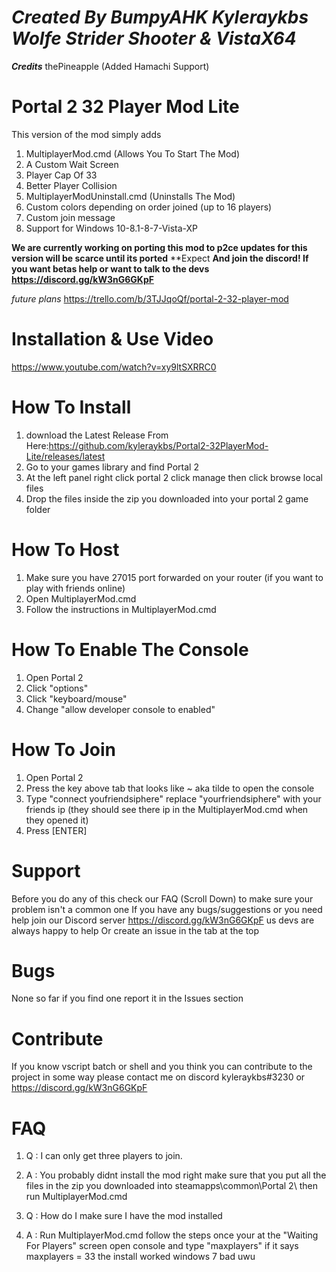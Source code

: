 # ***Created By BumpyAHK Kyleraykbs Wolfe Strider Shooter & VistaX64***
***Credits***
thePineapple (Added Hamachi Support)

# Portal 2 32 Player Mod Lite
This version of the mod simply adds
1. MultiplayerMod.cmd (Allows You To Start The Mod)
2. A Custom Wait Screen
3. Player Cap Of 33
4. Better Player Collision
5. MultiplayerModUninstall.cmd (Uninstalls The Mod)
6. Custom colors depending on order joined (up to 16 players)
7. Custom join message
8. Support for Windows 10-8.1-8-7-Vista-XP

**We are currently working on porting this mod to p2ce updates for this version will be scarce until its ported**
**Expect 
**And join the discord! If you want betas help or want to talk to the devs https://discord.gg/kW3nG6GKpF**

*future plans*
https://trello.com/b/3TJJqoQf/portal-2-32-player-mod

# Installation & Use Video
https://www.youtube.com/watch?v=xy9ltSXRRC0

# How To Install
1. download the Latest Release From Here:https://github.com/kyleraykbs/Portal2-32PlayerMod-Lite/releases/latest
2. Go to your games library and find Portal 2
3. At the left panel right click portal 2 click manage then click browse local files
4. Drop the files inside the zip you downloaded into your portal 2 game folder
# How To Host
1. Make sure you have 27015 port forwarded on your router (if you want to play with friends online)
2. Open MultiplayerMod.cmd
3. Follow the instructions in MultiplayerMod.cmd
# How To Enable The Console
1. Open Portal 2
2. Click "options"
3. Click "keyboard/mouse"
4. Change "allow developer console to enabled"
# How To Join
1. Open Portal 2 
2. Press the key above tab that looks like ~ aka tilde to open the console
3. Type "connect youfriendsiphere" replace "yourfriendsiphere" with your friends ip (they should see there ip in the MultiplayerMod.cmd when they opened it)
4. Press [ENTER]

# Support
Before you do any of this check our FAQ (Scroll Down) to make sure your problem isn't a common one
If you have any bugs/suggestions or you need help join our 
Discord server https://discord.gg/kW3nG6GKpF us devs are always happy to help
Or create an issue in the tab at the top

# Bugs
None so far if you find one report it in the Issues section

# Contribute
If you know vscript batch or shell
and you think you can contribute to the project in some way
please contact me on discord kyleraykbs#3230 or https://discord.gg/kW3nG6GKpF


# FAQ
1. Q : I can only get three players to join.
1. A : You probably didnt install the mod right make sure that you put all the files in the zip you downloaded into steamapps\common\Portal 2\ then run MultiplayerMod.cmd

2. Q : How do I make sure I have the mod installed
2. A : Run MultiplayerMod.cmd follow the steps once your at the "Waiting For Players" screen open console and type "maxplayers" if it says maxplayers = 33 the install worked
windows 7 bad uwu
